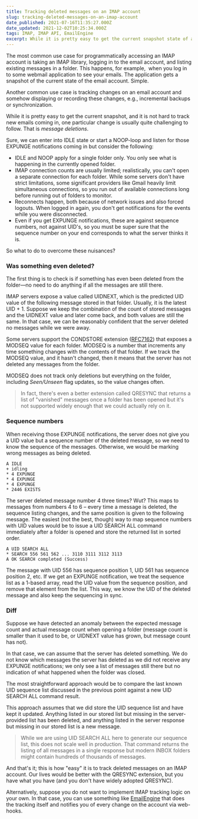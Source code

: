 ```yaml
---
title: Tracking deleted messages on an IMAP account
slug: tracking-deleted-messages-on-an-imap-account
date_published: 2021-07-16T11:35:27.000Z
date_updated: 2021-12-02T10:25:34.000Z
tags: IMAP, IMAP API, EmailEngine
excerpt: While it is pretty easy to get the current snapshot state of a mailbox, and it is not hard to track new emails coming in, one particular change is usually quite challenging to follow. That is message deletions.
---
```


The most common use case for programmatically accessing an IMAP account is taking an IMAP library, logging in to the email account, and listing existing messages in a folder. This happens, for example,  when you log in to some webmail application to see your emails. The application gets a snapshot of the current state of the email account. Simple.

Another common use case is tracking changes on an email account and somehow displaying or recording these changes, e.g., incremental backups or synchronization.

While it is pretty easy to get the current snapshot, and it is not hard to track new emails coming in, one particular change is usually quite challenging to follow. That is *message deletions*.

Sure, we can enter into IDLE state or start a NOOP-loop and listen for those EXPUNGE notifications coming in but consider the following:

- IDLE and NOOP apply for a single folder only. You only see what is happening in the currently opened folder.
- IMAP connection counts are usually limited; realistically, you can't open a separate connection for each folder. While some servers don't have strict limitations, some significant providers like Gmail heavily limit simultaneous connections, so you run out of available connections long before running out of folders to monitor. 
- Reconnects happen, both because of network issues and also forced logouts. When logged in again, you don't get notifications for the events while you were disconnected.
- Even if you get EXPUNGE notifications, these are against sequence numbers, not against UID's, so you must be super sure that the sequence number on your end corresponds to what the server thinks it is.

So what to do to overcome these nuisances?

### Was something even deleted?

The first thing is to check is if something has even been deleted from the folder—no need to do anything if all the messages are still there.

IMAP servers expose a value called UIDNEXT, which is the predicted UID value of the following message stored in that folder. Usually, it is the latest UID + 1. Suppose we keep the combination of the count of stored messages and the UIDNEXT value and later come back, and both values are still the same. In that case, we can be reasonably confident that the server deleted no messages while we were away.

Some servers support the CONDSTORE extension ([RFC7162](https://datatracker.ietf.org/doc/html/rfc7162)) that exposes a MODSEQ value for each folder. MODSEQ is a number that increments any time something changes with the contents of that folder. If we track the MODSEQ value, and it hasn't changed, then it means that the server has not deleted any messages from the folder.

MODSEQ does not track only deletions but everything on the folder, including *Seen/Unseen* flag updates, so the value changes often.

> In fact, there's even a better extension called QRESYNC that returns a list of "vanished" messages once a folder has been opened but it's not supported widely enough that we could actually rely on it.

### Sequence numbers

When receiving those EXPUNGE notifications, the server does not give you a UID value but a sequence number of the deleted message, so we need to know the sequence of the messages. Otherwise, we would be marking wrong messages as being deleted. 

    A IDLE
    + idling
    * 4 EXPUNGE
    * 4 EXPUNGE
    * 4 EXPUNGE
    * 2446 EXISTS
    

The server deleted message number 4 three times? Wut? This maps to messages from numbers 4 to 6 – every time a message is deleted, the sequence listing changes, and the same position is given to the following message.
The easiest (not the best, though) way to map sequence numbers with UID values would be to issue a UID SEARCH ALL command immediately after a folder is opened and store the returned list in sorted order.

    A UID SEARCH ALL
    * SEARCH 556 561 562 ... 3110 3111 3112 3113
    A OK SEARCH completed (Success)
    

The message with UID 556 has sequence position 1, UID 561 has sequence position 2, etc.
If we get an EXPUNGE notification, we treat the sequence list as a 1-based array, read the UID value from the sequence position, and remove that element from the list. This way, we know the UID of the deleted message and also keep the sequencing in sync.

### Diff

Suppose we have detected an anomaly between the expected message count and actual message count when opening a folder (message count is smaller than it used to be, or UIDNEXT value has grown, but message count has not). 

In that case, we can assume that the server has deleted something. We do not know which messages the server has deleted as we did not receive any EXPUNGE notifications; we only see a list of messages still there but no indication of what happened when the folder was closed.

The most straightforward approach would be to compare the last known UID sequence list discussed in the previous point against a new UID SEARCH ALL command result.

This approach assumes that we did store the UID sequence list and have kept it updated. Anything listed in our stored list but missing in the server-provided list has been deleted, and anything listed in the server response but missing in our stored list is a new message.

> While we are using UID SEARCH ALL here to generate our sequence list, this does not scale well in production. That command returns the listing of all messages in a single response but modern INBOX folders might contain hundreds of thousands of messages.

And that's it; this is how "easy" it is to track deleted messages on an IMAP account. Our lives would be better with the QRESYNC extension, but you have what you have (and you don't have widely adopted QRESYNC).

Alternatively, suppose you do not want to implement IMAP tracking logic on your own. In that case, you can use something like [EmailEngine](https://emailengine.app/) that does the tracking itself and notifies you of every change on the account via web-hooks.
